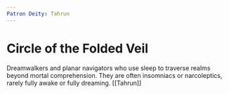 ```yaml
---
Patron Deity: Tahrun
---
```


# Circle of the Folded Veil


Dreamwalkers and planar navigators who use sleep to traverse realms beyond mortal comprehension. They are often insomniacs or narcoleptics, rarely fully awake or fully dreaming.
[[Tahrun]]
